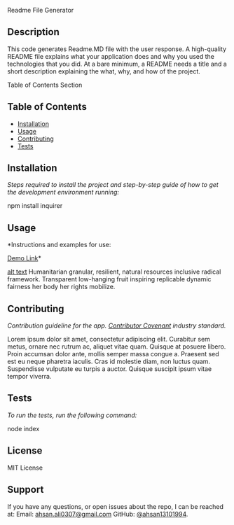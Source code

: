 

  Readme File Generator

  ## Description 
  
  This code generates Readme.MD file with the user response. A high-quality README file explains what your application does and why you used the technologies that you did. At a bare minimum, a README needs a title and a short description explaining the what, why, and how of the project.

  Table of Contents Section

  ## Table of Contents
  * [Installation](#installation)
  * [Usage](#usage)
  * [Contributing](#contributing)
  * [Tests](#tests)


  ## Installation
  
  *Steps required to install the project and step-by-step guide of how to get the development environment running:*
  
  npm install inquirer

  ## Usage 
  
  *Instructions and examples for use:
   
  [Demo Link](https://drive.google.com/file/d/1lt_5fTS1c40iQVHQvRut7Gcmee0FBQef/view)*
  
  [alt text](readme_demo.gif) Humanitarian granular, resilient, natural resources inclusive radical framework. Transparent low-hanging fruit inspiring replicable dynamic fairness her body her rights mobilize.

  ## Contributing
 
  *Contribution guideline for the app. [Contributor Covenant](https://www.contributor-covenant.org/) industry standard.*
  
  Lorem ipsum dolor sit amet, consectetur adipiscing elit. Curabitur sem metus, ornare nec rutrum ac, aliquet vitae quam. Quisque at posuere libero. Proin accumsan dolor ante, mollis semper massa congue a. Praesent sed est eu neque pharetra iaculis. Cras id molestie diam, non luctus quam. Suspendisse vulputate eu turpis a auctor. Quisque suscipit ipsum vitae tempor viverra.

  ## Tests
  
  *To run the tests, run the following command:*
  
  node index

  ## License
  
  MIT License

  ## Support
  
  If you have any questions, or open issues about the repo, I can be reached at:
  Email: ahsan.ali0307@gmail.com
  GitHub: [@ahsan13101994](https://github.com/ahsan13101994/).
  

